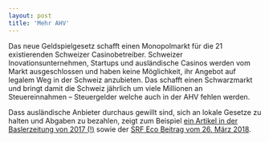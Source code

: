 ```yaml
---
layout: post
title: 'Mehr AHV'
---
```


Das neue Geldspielgesetz schafft einen Monopolmarkt für die 21 existierenden Schweizer Casinobetreiber. Schweizer Inovationsunternehmen, Startups und ausländische Casinos werden vom Markt ausgeschlossen und haben keine Möglichkeit, ihr Angebot auf legalem Weg in der Schweiz anzubieten. Das schafft einen Schwarzmarkt und bringt damit die Schweiz jährlich um viele Millionen an Steuereinnahmen – Steuergelder welche auch in der AHV fehlen werden.

Dass ausländische Anbieter durchaus gewillt sind, sich an lokale Gesetze zu halten und Abgaben zu bezahlen, zeigt zum Beispiel [ein Artikel in der Baslerzeitung von 2017 (!)][1] sowie der [SRF Eco Beitrag vom 26. März 2018][2].

[1]: https://bazonline.ch/schweiz/standard/wir-wollen-in-den-schweizer-markt/story/17237947
[2]: https://www.srf.ch/news/schweiz/abstimmungen/abstimmungen/geldspielgesetz/neues-geldspielgesetz-schweizer-casinos-knacken-online-jackpot
